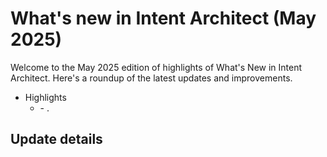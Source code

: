 # What's new in Intent Architect (May 2025)

Welcome to the May 2025 edition of highlights of What's New in Intent Architect. Here's a roundup of the latest updates and improvements.

- Highlights
  - **[](#)** - .

## Update details

